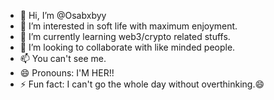 - 👋 Hi, I’m @Osabxbyy
- 👀 I’m interested in soft life with maximum enjoyment.
- 🌱 I’m currently learning web3/crypto related stuffs.
- 💞️ I’m looking to collaborate with like minded people.
- 📫 You can't see me.
- 😄 Pronouns: I'M HER!!
- ⚡ Fun fact: I can't go the whole day without overthinking.😄

<!---
Osabxbyy/Osabxbyy is a ✨ special ✨ repository because its `README.md` (this file) appears on your GitHub profile.
You can click the Preview link to take a look at your changes.
--->
